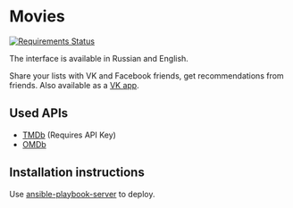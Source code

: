 # Movies

[![Requirements Status](https://requires.io/github/desecho/movies/requirements.svg?branch=master)](https://requires.io/github/desecho/movies/requirements/?branch=master)

The interface is available in Russian and English.

Share your lists with VK and Facebook friends, get recommendations from friends. Also available as a [VK app](http://vk.com/app3504693_2912142).

## Used APIs
* [TMDb](http://www.themoviedb.org/) (Requires API Key)
* [OMDb](http://www.omdbapi.com/)

## Installation instructions

Use [ansible-playbook-server](https://github.com/desecho/ansible-playbook-server) to deploy.
